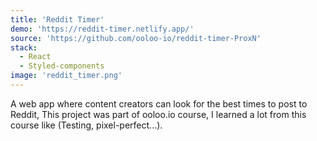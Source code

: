```yaml
---
title: 'Reddit Timer'
demo: 'https://reddit-timer.netlify.app/'
source: 'https://github.com/ooloo-io/reddit-timer-ProxN'
stack:
  - React
  - Styled-components
image: 'reddit_timer.png'
---
```


A web app where content creators can look for the best times to post to Reddit, This project was part of ooloo.io course, I learned a lot from this course like (Testing, pixel-perfect...).
